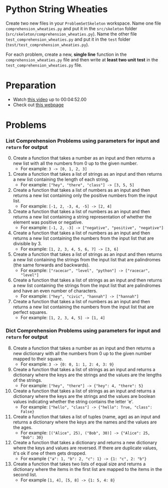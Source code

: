 # Python String Wheaties

Create two new files in your `ProblemSetSkeleton` workspace. Name one file
`comprehension_wheaties.py` and put it in the `src/skeleton` folder
(`src/skeleton/comprehension_wheaties.py`). Name the other file `test_comprehension_wheaties.py`
and put it in the `test` folder (`test/test_comprehension_wheaties.py`).

For each problem, create a new, **single line** function in the
`comprehension_wheaties.py` file and then write at **least two unit test** in
the `test_comprehension_wheaties.py` file.

# Preparation

- Watch [this video](https://youtu.be/AhSvKGTh28Q) up to 00:04:52.00
- Check out [this webpage](https://www.w3schools.com/Python/python_lists_comprehension.asp)

# Problems

### List Comprehension Problems using **parameters** for input and `return` for output

0. Create a function that takes a number as an input and then returns a new list
   with all the numbers from 0 up to the given number.
   - For example: `3 -> [0, 1, 2, 3]`
1. Create a function that takes a list of strings as an input and then returns
   a new list containing the length of each string.
    - For example: `["hey", "there", "class"] -> [3, 5, 5]`
2. Create a function that takes a list of numbers as an input and then returns
   a new list containing only the positive numbers from the input list.
    - For example: `[-1, 2, -3, 4, -5] -> [2, 4]`
3. Create a function that takes a list of numbers as an input and then returns
   a new list containing a string representation of whether the element was
   positive or negative.
    - For example: `[-1, 2, -3] -> ["negative", "positive", "negative"]`
4. Create a function that takes a list of numbers as an input and then returns
   a new list containing the numbers from the input list that are divisible by 3.
    - For example: `[1, 2, 3, 4, 5, 6, 7] -> [3, 6]`
5. Create a function that takes a list of strings as an input and then returns
   a new list containing the strings from the input list that are palindromes
   (the same forwards and backwards).
    - For example: `["racecar", "level", "python"] -> ["racecar", "level"]`
6. Create a function that takes a list of strings as an input and then returns
   a new list containing the strings from the input list that are palindromes
   and have an even number of characters.
    - For example: `["hey", "civic", "hannah"] -> ["hannah"]`
7. Create a function that takes a list of numbers as an input and then returns
   a new list containing the numbers from the input list that are perfect
   squares.
    - For example: `[1, 2, 3, 4, 5] -> [1, 4]`

### Dict Comprehension Problems using **parameters** for input and `return` for output

8. Create a function that takes a number as an input and then returns a new dictionary
   with all the numbers from 0 up to the given number mapped to their square.
   - For example: `3 -> {0: 0, 1: 1, 2: 4, 3: 9}`
9. Create a function that takes a list of strings as an input and returns a
   dictionary where the keys are the strings and the values are the lengths of
   the strings.
    - For example: `["hey", "there"] -> {"hey": 4, "there": 5}`
10. Create a function that takes a list of strings as an input and returns a
    dictionary where the keys are the strings and the values are boolean values
    indicating whether the string contains the letter 'e'.
    - For example: `["hello", "class"] -> {"hello": True, "class": False}`
11. Create a function that takes a list of tuples (name, age) as an input and
    returns a dictionary where the keys are the names and the values are the ages.
    - For example: `[("Alice", 25), ("Bob", 30)] -> {"Alice": 25, "Bob": 30}`
12. Create a function that takes a dictionary and returns a new dictionary where
    the keys and values are reversed. If there are duplicate values, it's ok if
    one of them gets dropped.
    - For example `{"a": 1, "b": 2, "c": 1} -> {1: "c", 2: "b"}`
13. Create a function that takes two lists of equal size and returns a dictionary
    where the items in the first list are mapped to the items in the second list.
    - For example `[1, 4], [5, 8] -> {1: 5, 4: 8}`
